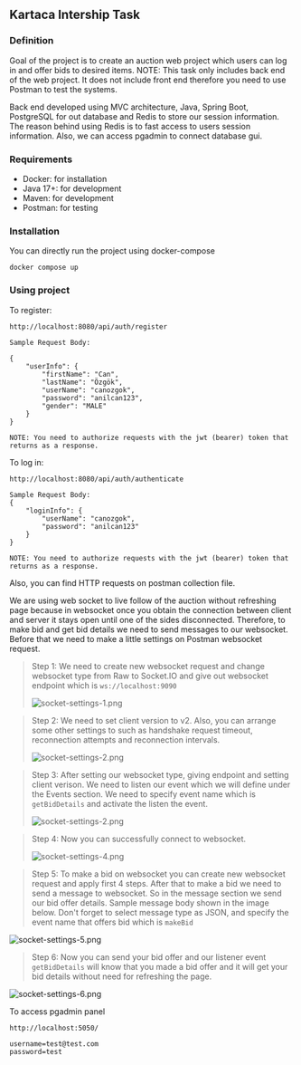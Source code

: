 ## Kartaca Intership Task

### Definition

Goal of the project is to create an auction web project which users can log in and
offer bids to desired items. NOTE: This task only includes back end of the web project. 
It does not include front end therefore you need to use Postman to test the systems.

Back end developed using MVC architecture, Java, Spring Boot, PostgreSQL for out database and 
Redis to store our session information. The reason behind using Redis is to fast access to users session information. 
Also, we can access pgadmin to connect database gui.


### Requirements
* Docker: for installation
* Java 17+: for development
* Maven: for development
* Postman: for testing


### Installation

You can directly run the project using docker-compose

```shell
docker compose up
```



### Using project

To register:
```http request
http://localhost:8080/api/auth/register

Sample Request Body:

{
    "userInfo": {
        "firstName": "Can",
        "lastName": "Özgök",
        "userName": "canozgok",
        "password": "anilcan123",
        "gender": "MALE"
    }
}

NOTE: You need to authorize requests with the jwt (bearer) token that returns as a response.
```

To log in:
```http request
http://localhost:8080/api/auth/authenticate

Sample Request Body:
{
    "loginInfo": {
        "userName": "canozgok",
        "password": "anilcan123"
    }
}

NOTE: You need to authorize requests with the jwt (bearer) token that returns as a response.
```

Also, you can find HTTP requests on postman collection file.

We are using web socket to live follow of the auction without refreshing page because in websocket once you obtain the connection 
between client and server it stays open until one of the sides disconnected.
Therefore, to make bid and get bid details we need to send messages to our websocket.
Before that we need to make a little settings on Postman websocket request.

>Step 1: We need to create new websocket request and change websocket type from Raw to Socket.IO and 
> give out websocket endpoint which is ```ws://localhost:9090```
> 
> ![socket-settings-1.png](target%2Fimage-resources%2Fsocket-settings-1.png)

> Step 2: We need to set client version to v2. Also, you can arrange some other settings to such as 
> handshake request timeout, reconnection attempts and reconnection intervals.
> 
> ![socket-settings-2.png](target%2Fimage-resources%2Fsocket-settings-2.png)


> Step 3: After setting our websocket type, giving endpoint and setting client verison. We need to listen our event
> which we will define under the Events section. We need to specify event name which is ```getBidDetails``` and activate the listen the event.
> 
> ![socket-settings-2.png](target%2Fimage-resources%2Fsocket-settings-3.png)

> Step 4: Now you can successfully connect to websocket.
> 
> ![socket-settings-4.png](target%2Fimage-resources%2Fsocket-settings-4.png)

> Step 5: To make a bid on websocket you can create new websocket request and apply first 4 steps. 
> After that to make a bid we need to send a message to websocket. 
> So in the message section we send our bid offer details. Sample message body shown in the image below.
> Don't forget to select message type as JSON, and specify the event name that offers bid which is ``makeBid``
> 
![socket-settings-5.png](target%2Fimage-resources%2Fsocket-settings-5.png)

> Step 6: Now you can send your bid offer and our listener event ``getBidDetails`` will know that you made a bid offer 
> and it will get your bid details without need for refreshing the page.  
> 
![socket-settings-6.png](target%2Fimage-resources%2Fsocket-settings-6.png)


To access pgadmin panel

```http request
http://localhost:5050/

username=test@test.com
password=test
```